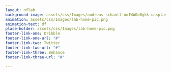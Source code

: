 ```yaml
---
layout: nflab
background-image: assets/css/Images/andreas-schantl-no1WWOo0gkk-unsplash.jpg
animation: assets/css/Images/lab-home-pic.png
animation-text: df
place-holder: assets/css/Images/lab-home-pic.png
footer-link-one: Dribble
footer-link-one-url: "#"
footer-link-two: Twitter
footer-link-two-url: "#"
footer-link-three: Behance
footer-link-three-url: "#"

---
```

